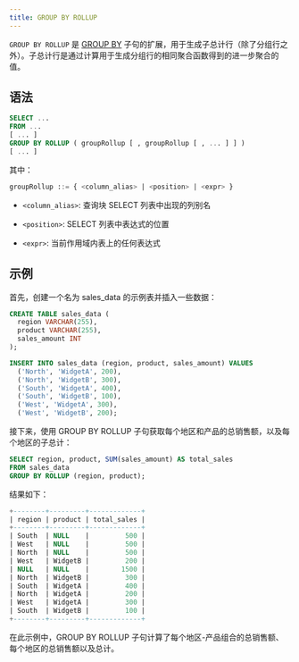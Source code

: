 ```yaml
---
title: GROUP BY ROLLUP
---
```


`GROUP BY ROLLUP` 是 [GROUP BY](index.md) 子句的扩展，用于生成子总计行（除了分组行之外）。子总计行是通过计算用于生成分组行的相同聚合函数得到的进一步聚合的值。

## 语法

```sql
SELECT ...
FROM ...
[ ... ]
GROUP BY ROLLUP ( groupRollup [ , groupRollup [ , ... ] ] )
[ ... ]
```

其中：

```sql
groupRollup ::= { <column_alias> | <position> | <expr> }
```

- `<column_alias>`: 查询块 SELECT 列表中出现的列别名

- `<position>`: SELECT 列表中表达式的位置

- `<expr>`: 当前作用域内表上的任何表达式

## 示例

首先，创建一个名为 sales_data 的示例表并插入一些数据：

```sql
CREATE TABLE sales_data (
  region VARCHAR(255),
  product VARCHAR(255),
  sales_amount INT
);

INSERT INTO sales_data (region, product, sales_amount) VALUES
  ('North', 'WidgetA', 200),
  ('North', 'WidgetB', 300),
  ('South', 'WidgetA', 400),
  ('South', 'WidgetB', 100),
  ('West', 'WidgetA', 300),
  ('West', 'WidgetB', 200);
```

接下来，使用 GROUP BY ROLLUP 子句获取每个地区和产品的总销售额，以及每个地区的子总计：

```sql
SELECT region, product, SUM(sales_amount) AS total_sales
FROM sales_data
GROUP BY ROLLUP (region, product);
```

结果如下：

```sql
+--------+---------+-------------+
| region | product | total_sales |
+--------+---------+-------------+
| South  | NULL    |         500 |
| West   | NULL    |         500 |
| North  | NULL    |         500 |
| West   | WidgetB |         200 |
| NULL   | NULL    |        1500 |
| North  | WidgetB |         300 |
| South  | WidgetA |         400 |
| North  | WidgetA |         200 |
| West   | WidgetA |         300 |
| South  | WidgetB |         100 |
+--------+---------+-------------+
```

在此示例中，GROUP BY ROLLUP 子句计算了每个地区-产品组合的总销售额、每个地区的总销售额以及总计。
